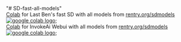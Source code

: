 "# SD-fast-all-models" <br>
[Colab](https://colab.research.google.com/github/AkshayWararkar/SD-fast-all-models/blob/main/Notebooks/fast_stable_diffusion_AUTOMATIC1111.ipynb) for Last Ben's fast SD with all models from [rentry.org/sdmodels](https://rentry.org/sdmodels) <a href="https://colab.research.google.com/github/AkshayWararkar/SD-fast-all-models/blob/main/Notebooks/fast_stable_diffusion_AUTOMATIC1111.ipynb"><img src="https://colab.research.google.com/assets/colab-badge.svg" alt="google colab logo"></a>;
<br>
[Colab](https://colab.research.google.com/github/AkshayWararkar/SD-fast-all-models/blob/main/InvokeAi_Colab.ipynb) for InvokeAi Webui with all models from [rentry.org/sdmodels](https://rentry.org/sdmodels) <a href="https://colab.research.google.com/github/AkshayWararkar/SD-fast-all-models/blob/main/InvokeAi_Colab.ipynb"><img src="https://colab.research.google.com/assets/colab-badge.svg" alt="google colab logo"></a>;
